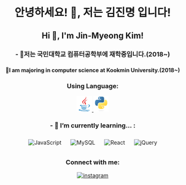 <h1 align="center">안녕하세요! 👋, 저는 김진명 입니다!</h1>
<h2 align="center">Hi 👋, I'm Jin-Myeong Kim!</h2>
<h3 align="center"> - 🔭저는 국민대학교 컴퓨터공학부에 재학중입니다.(2018~)<h3>
<h4 align="center">  🔭I am majoring in computer science at Kookmin University.(2018~)</h4>
<h3 align="center">Using Language:</h3>
<p align="center"> <a href="https://www.java.com" target="_blank"> <img src="https://raw.githubusercontent.com/devicons/devicon/master/icons/java/java-original.svg" alt="java" width="40" height="40"/> </a> <a href="https://www.python.org" target="_blank"> <img src="https://raw.githubusercontent.com/devicons/devicon/master/icons/python/python-original.svg" alt="python" width="40" height="40"/> </a> </p>
<h3 align="center">- 🌱 I’m currently learning...  :</h3>
<div align="center">  
<img style="margin: 10px" src="https://profilinator.rishav.dev/skills-assets/javascript-original.svg" alt="JavaScript" height="50" />  
<img style="margin: 10px" src="https://profilinator.rishav.dev/skills-assets/mysql-original-wordmark.svg" alt="MySQL" height="50" />  
<img style="margin: 10px" src="https://profilinator.rishav.dev/skills-assets/react-original-wordmark.svg" alt="React" height="50" />  
<img style="margin: 10px" src="https://profilinator.rishav.dev/skills-assets/jquery.png" alt="jQuery" height="50" />  
</div>
<h3 align="center">Connect with me:</h3>
<p align="center">
<a href="https://instagram.com/jin_m_99" target="_blank">
<img src=https://img.shields.io/badge/instagram-%23000000.svg?&style=for-the-badge&logo=instagram&logoColor=white alt=instagram style="margin-bottom: 5px;" />
</a>  
</p>
